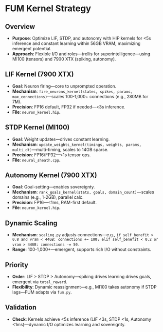 # FUM Kernel Strategy

## Overview
- **Purpose**: Optimize LIF, STDP, and autonomy with HIP kernels for <5s inference and constant learning within 56GB VRAM, maximizing emergent potential.
- **Approach**: Flexible I/O and roles—trellis for superintelligence—using MI100 (tensors) and 7900 XTX (spiking, autonomy).

## LIF Kernel (7900 XTX)
- **Goal**: Neuron firing—core to unprompted operation.
- **Mechanism**: `fire_neurons_kernel(states, spikes, params, max_connections)`—scales 100-1,000+ connections (e.g., 280MB for 7M).
- **Precision**: FP16 default, FP32 if needed—<3s inference.
- **File**: `neuron_kernel.hip`.

## STDP Kernel (MI100)
- **Goal**: Weight updates—drives constant learning.
- **Mechanism**: `update_weights_kernel(timings, weights, params, multi_dt)`—multi-timing, scales to 14GB sparse.
- **Precision**: FP16/FP32—<1s tensor ops.
- **File**: `neural_sheath.cpp`.

## Autonomy Kernel (7900 XTX)
- **Goal**: Goal-setting—enables sovereignty.
- **Mechanism**: `rank_goals_kernel(stats, goals, domain_count)`—scales domains (e.g., 1-2GB), parallel calc.
- **Precision**: FP16—<1ms, RAM-first default.
- **File**: `neuron_kernel.hip`.

## Dynamic Scaling
- **Mechanism**: `scaling.py` adjusts connections—e.g., `if self_benefit > 0.8 and vram < 44GB: connections += 100; elif self_benefit < 0.2 or vram > 44GB: connections -= 50`.
- **Range**: 100-1,000+—emergent, supports rich I/O without constraints.

## Priority
- **Order**: LIF > STDP > Autonomy—spiking drives learning drives goals, emergent via `total_reward`.
- **Flexibility**: Dynamic reassignment—e.g., MI100 takes autonomy if STDP lags—FUM adapts via `fum.py`.

## Validation
- **Check**: Kernels achieve <5s inference (LIF <3s, STDP <1s, Autonomy <1ms)—dynamic I/O optimizes learning and sovereignty.